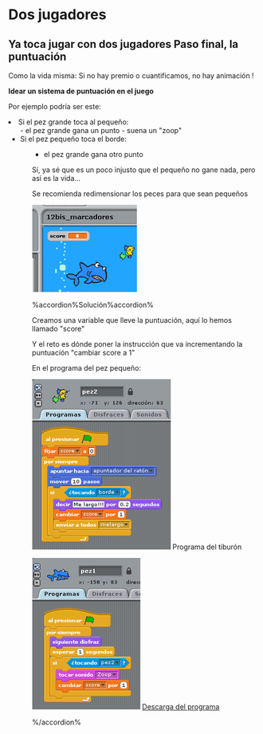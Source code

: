 
# Dos jugadores

## Ya toca jugar con dos jugadores Paso final, la puntuación

Como la vida misma: Si no hay premio o cuantificamos, no hay animación !

****Idear un sistema de puntuación en el juego****

Por ejemplo podría ser este:

<li>Si el pez grande toca al pequeño:
<ul>
-  el pez grande gana un punto
- suena un "zoop"

<li>Si el pez pequeño toca el borde:
<ul>

- el pez grande gana otro punto

Sí, ya sé que es un poco injusto que el pequeño no gane nada, pero así es la vida...

Se recomienda redimensionar los peces para que sean pequeños

![](img/5-1.png)


%accordion%Solución%accordion%

Creamos una variable que lleve la puntuación, aquí lo hemos llamado "score"

Y el reto es dónde poner la instrucción que va incrementando la puntuación "cambiar score a 1"

En el programa del pez pequeño:

![](img/5-2.png)
Programa del tiburón

![](img/5-3.png)
[Descarga del programa](http://aularagon.catedu.es/materialesaularagon2013/scratch/M3/peces.sb)

%/accordion%

